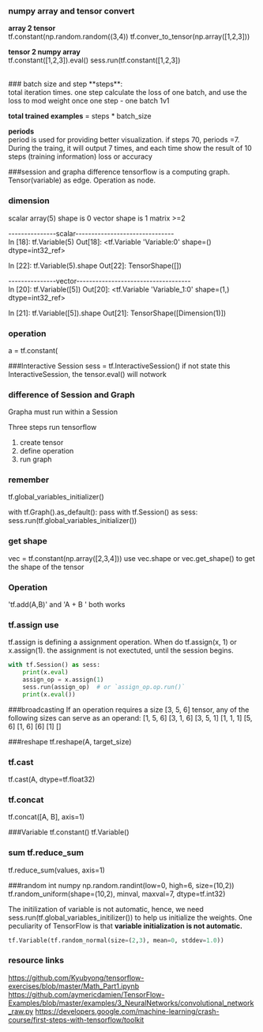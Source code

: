 
 
 


### numpy array and tensor convert

**array 2  tensor** <br>
tf.constant(np.random.random((3,4))
tf.conver_to_tensor(np.array([1,2,3]))

**tensor 2 numpy array**<br>
tf.constant([1,2,3]).eval()
sess.run(tf.constant([1,2,3])



<br>
### batch size and step
**steps**: <br>
total iteration times.  one step calculate the loss of one batch, and use the loss to mod weight once
one step - one batch   1v1

**total trained examples** = steps * batch_size 

**periods**<br>
period is used for providing better visualization.
if steps 70, periods =7.
During the traing, it will output 7 times, and each time show the result of 10 steps (training information) loss or accuracy 




###session and grapha difference
tensorflow is a computing graph.  Tensor(variable) as edge. Operation as node.



### dimension 
scalar  array(5)  shape is 0
vector  shape is 1
matrix   >=2 

---------------scalar-------------------------------<br>
In [18]: tf.Variable(5)
Out[18]: <tf.Variable 'Variable:0' shape=() dtype=int32_ref>

In [22]: tf.Variable(5).shape
Out[22]: TensorShape([])

---------------vector------------------------------------<br>
In [20]: tf.Variable([5])
Out[20]: <tf.Variable 'Variable_1:0' shape=(1,) dtype=int32_ref>

In [21]: tf.Variable([5]).shape
Out[21]: TensorShape([Dimension(1)])



### operation
a = tf.constant(



###Interactive Session
sess = tf.InteractiveSession()
if not state this InteractiveSession, the tensor.eval() will notwork


### difference of Session and Graph

Grapha must run within a Session

Three steps run tensorflow
1) create tensor
2) define operation
3) run graph



### remember
tf.global_variables_initializer()

with tf.Graph().as_default():
    pass
with tf.Session() as sess:
    sess.run(tf.global_variables_initializer())


### get shape
vec = tf.constant(np.array([2,3,4]))
use  vec.shape  or  vec.get_shape() to get the shape of the tensor


### Operation
'tf.add(A,B)'  and  'A + B '  both works


### tf.assign use
tf.assign is defining a assignment operation. When do tf.assign(x, 1) or x.assign(1).
the assignment is not exectuted, until the session begins.

```python
with tf.Session() as sess:
    print(x.eval)
    assign_op = x.assign(1)
    sess.run(assign_op)  # or `assign_op.op.run()`
    print(x.eval())
```

###broadcasting
If an operation requires a size [3, 5, 6] tensor, any of the following sizes can serve as an operand:
[1, 5, 6]
[3, 1, 6]
[3, 5, 1]
[1, 1, 1]
[5, 6]
[1, 6]
[6]
[1]
[]


###reshape
tf.reshape(A, target_size)


### tf.cast
tf.cast(A, dtype=tf.float32)


### tf.concat
tf.concat([A, B], axis=1)


###Variable
tf.constant()
tf.Variable()



### sum tf.reduce_sum
tf.reduce_sum(values, axis=1)




###random int
numpy
np.random.randint(low=0, high=6, size=(10,2))
tf.random_uniform(shape=(10,2), minval, maxval=7, dtype=tf.int32)

The initilization of variable is not automatic, hence, we need sess.run(tf.global_variables_initilizer()) to help us initialize the weights.
One peculiarity of TensorFlow is that **variable initialization is not automatic.**
```python
tf.Variable(tf.random_normal(size=(2,3), mean=0, stddev=1.0))
```


    

### resource links
https://github.com/Kyubyong/tensorflow-exercises/blob/master/Math_Part1.ipynb
https://github.com/aymericdamien/TensorFlow-Examples/blob/master/examples/3_NeuralNetworks/convolutional_network_raw.py
https://developers.google.com/machine-learning/crash-course/first-steps-with-tensorflow/toolkit










  


















